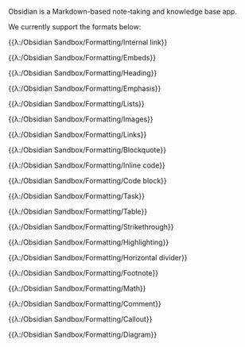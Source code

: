 Obsidian is a Markdown-based note-taking and knowledge base app. 

We currently support the formats below:

{{λ:/Obsidian Sandbox/Formatting/Internal link}}

{{λ:/Obsidian Sandbox/Formatting/Embeds}}

{{λ:/Obsidian Sandbox/Formatting/Heading}}

{{λ:/Obsidian Sandbox/Formatting/Emphasis}}

{{λ:/Obsidian Sandbox/Formatting/Lists}}

{{λ:/Obsidian Sandbox/Formatting/Images}}

{{λ:/Obsidian Sandbox/Formatting/Links}}

{{λ:/Obsidian Sandbox/Formatting/Blockquote}}

{{λ:/Obsidian Sandbox/Formatting/Inline code}}

{{λ:/Obsidian Sandbox/Formatting/Code block}}

{{λ:/Obsidian Sandbox/Formatting/Task}}

{{λ:/Obsidian Sandbox/Formatting/Table}}

{{λ:/Obsidian Sandbox/Formatting/Strikethrough}}

{{λ:/Obsidian Sandbox/Formatting/Highlighting}}

{{λ:/Obsidian Sandbox/Formatting/Horizontal divider}}

{{λ:/Obsidian Sandbox/Formatting/Footnote}}

{{λ:/Obsidian Sandbox/Formatting/Math}}

{{λ:/Obsidian Sandbox/Formatting/Comment}}

{{λ:/Obsidian Sandbox/Formatting/Callout}}

{{λ:/Obsidian Sandbox/Formatting/Diagram}}

